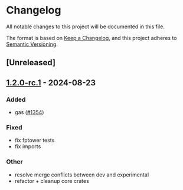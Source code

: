 # Changelog

All notable changes to this project will be documented in this file.

The format is based on [Keep a Changelog](https://keepachangelog.com/en/1.0.0/),
and this project adheres to [Semantic Versioning](https://semver.org/spec/v2.0.0.html).

## [Unreleased]

## [1.2.0-rc.1](https://github.com/succinctlabs/sp1/releases/tag/sp1-stark-v1.2.0-rc.1) - 2024-08-23

### Added

- gas ([#1354](https://github.com/succinctlabs/sp1/pull/1354))

### Fixed

- fix fptower tests
- fix imports

### Other

- resolve merge conflicts between dev and experimental
- refactor + cleanup core crates
